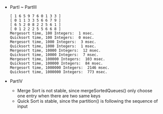 - PartI ~ PartIII
  ```
  [ 1 6 5 9 7 6 0 1 3 3 ]
  [ 0 1 1 3 3 5 6 6 7 9 ]
  [ 6 5 2 0 8 2 2 5 6 1 ]
  [ 0 1 2 2 2 5 5 6 6 8 ]
  Mergesort time, 100 Integers:  1 msec.
  Quicksort time, 100 Integers:  0 msec.
  Mergesort time, 1000 Integers:  3 msec.
  Quicksort time, 1000 Integers:  1 msec.
  Mergesort time, 10000 Integers:  12 msec.
  Quicksort time, 10000 Integers:  7 msec.
  Mergesort time, 100000 Integers:  103 msec.
  Quicksort time, 100000 Integers:  84 msec.
  Mergesort time, 1000000 Integers:  2146 msec.
  Quicksort time, 1000000 Integers:  773 msec.
  ```

- PartIV
  * Merge Sort is not stable, since mergeSortedQueues() only choose one entry when there are two same keys 
  * Quick Sort is stable, since the partition() is following the sequence of input
